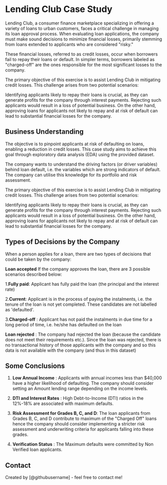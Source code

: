 # Lending Club Case Study
Lending Club, a consumer finance marketplace specializing in offering a variety of loans to urban customers, faces a critical challenge in managing its loan approval process. When evaluating loan applications, the company must make sound decisions to minimize financial losses, primarily stemming from loans extended to applicants who are considered "risky."

These financial losses, referred to as credit losses, occur when borrowers fail to repay their loans or default. In simpler terms, borrowers labeled as "charged-off" are the ones responsible for the most significant losses to the company.

The primary objective of this exercise is to assist Lending Club in mitigating credit losses. This challenge arises from two potential scenarios:

Identifying applicants likely to repay their loans is crucial, as they can generate profits for the company through interest payments. Rejecting such applicants would result in a loss of potential business.
On the other hand, approving loans for applicants not likely to repay and at risk of default can lead to substantial financial losses for the company.



## Business Understanding
The objective is to pinpoint applicants at risk of defaulting on loans, enabling a reduction in credit losses. This case study aims to achieve this goal through exploratory data analysis (EDA) using the provided dataset.

The company wants to understand the driving factors (or driver variables) behind loan default, i.e. the variables which are strong indicators of default. The company can utilise this knowledge for its portfolio and risk assessment.

The primary objective of this exercise is to assist Lending Club in mitigating credit losses. This challenge arises from two potential scenarios:

Identifying applicants likely to repay their loans is crucial, as they can generate profits for the company through interest payments. 
Rejecting such applicants would result in a loss of potential business.
On the other hand, approving loans for applicants not likely to repay and at risk of default can lead to substantial financial losses for the company.

## Types of Decisions by the Company 
When a person applies for a loan, there are two types of decisions that could be taken by the company:

**Loan accepted** If the company approves the loan, there are 3 possible scenarios described below:

1.**Fully paid**: Applicant has fully paid the loan (the principal and the interest rate)

2.**Current**: Applicant is in the process of paying the instalments, i.e. the tenure of the loan is not yet completed. These candidates are not labelled as 'defaulted'.

3.**Charged-off** : Applicant has not paid the instalments in due time for a long period of time, i.e. he/she has defaulted on the loan

**Loan rejected** : The company had rejected the loan (because the candidate does not meet their requirements etc.). Since the loan was rejected, there is no transactional history of those applicants with the company and so this data is not available with the company (and thus in this dataset)

<!-- You don't have to answer all the questions - just the ones relevant to your project. -->

## Some Conclusions
1) **Low Annual Income** : Applicants with annual incomes less than $40,000 have a higher likelihood of defaulting. The company should consider setting an Amount lending range depending on the income levels.

2) **DTI and Interest Rates** : High Debt-to-Income (DTI) ratios in the 12%-18% are associated with maximum defaults.

3) **Risk Assessment for Grades B, C, and D**: The loan applicants from Grades B, C, and D contribute to maximum of the "Charged Off" loans hence the company should consider implementing a stricter risk assessment and underwriting criteria for applicants falling into these grades.

4) **Verification Status** : The Maximum defaults were committed by Non Verified loan applicants. 


## Contact
Created by [@githubusername] - feel free to contact me!


<!-- Optional -->
<!-- ## License -->
<!-- This project is open source and available under the [... License](). -->

<!-- You don't have to include all sections - just the one's relevant to your project -->
